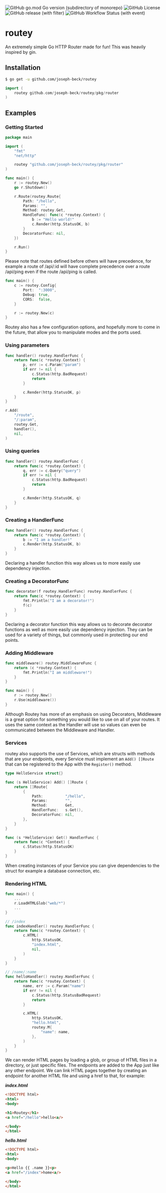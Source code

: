 ![GitHub go.mod Go version (subdirectory of monorepo)](https://img.shields.io/github/go-mod/go-version/joseph-beck/routey) 
![GitHub License](https://img.shields.io/github/license/joseph-beck/routey)
![GitHub release (with filter)](https://img.shields.io/github/v/release/joseph-beck/routey)
![GitHub Workflow Status (with event)](https://img.shields.io/github/actions/workflow/status/joseph-beck/routey/.github%2Fworkflows%2Fgo.yml)

# routey

An extremely simple Go HTTP Router made for fun! This was heavily inspired by gin.

## Installation

```sh
$ go get -u github.com/joseph-beck/routey
```

```go
import (
    routey github.com/joseph-beck/routey/pkg/router
)
```

## Examples

### Getting Started

```go
package main

import (
    "fmt"
    "net/http"

    routey "github.com/joseph-beck/routey/pkg/router"
)

func main() {
    r := routey.New()
    go r.Shutdown()

    r.Route(routey.Route{
        Path: "/hello",
        Params: "",
        Method: routey.Get,
        HandleFunc: func(c *routey.Context) {
            b := "Hello world!"
            c.Render(http.StatusOK, b)
        }
        DecoratorFunc: nil,
    })

    r.Run()
}
```

Please note that routes defined before others will have precedence, for example a route of /api/:id will have complete precedence over a route /api/ping even if the route /api/ping is called.

```go
func main() {
    c := routey.Config{
        Port:  ":3000",
        Debug: true,
        CORS:  false,
    }

    r := routey.New(c)
}
```

Routey also has a few configuration options, and hopefully more to come in the future, that allow you to manipulate modes and the ports used.

### Using parameters

```go
func handler() routey.HandlerFunc {
    return func(c *routey.Context) {
        p, err := c.Param("param")
        if err != nil {
            c.Status(http.BadRequest)
            return
        }

        c.Render(http.StatusOK, p)
    }
}

r.Add(
    "/route",
    "/:param",
    routey.Get,
    handler(),
    nil,
)
```

### Using queries

```go
func handler() routey.HandlerFunc {
    return func(c *routey.Context) {
        q, err := c.Query("query")
        if err != nil {
            c.Status(http.BadRequest)
            return
        }

        c.Render(http.StatusOK, q)
    }
}
```

### Creating a HandlerFunc

```go
func handler() routey.HandlerFunc {
    return func(c *routey.Context) {
        b := "I am a handler!"
        c.Render(http.StatusOK, b)
    }
}
```

Declaring a handler function this way allows us to more easily use dependency injection.

### Creating a DecoratorFunc

```go
func decorator(f routey.HandlerFunc) routey.HandlerFunc {
    return func(c *routey.Context) {
        fmt.Println("I am a decorator!")
        f(c)
    }
}
```

Declaring a decorator function this way allows us to decorate decorator functions as well as more easily use dependency injection. They can be used for a variety of things, but commonly used in protecting our end points.

### Adding Middleware

```go
func middleware() routey.MiddlewareFunc {
    return (c *routey.Context) {
        fmt.Println("I am middleware!")
    }
}

func main() {
    r := routey.New()
    r.Use(middleware())
}
```

Although Routey has more of an emphasis on using Decorators, Middleware is a great option for something you would like to use on all of your routes. It uses the same context as the Handler will use so values can even be communicated between the Middleware and Handler.

### Services

routey also supports the use of Services, which are structs with methods that are your endpoints, every Service must implement an `Add() []Route` that can be registered to the App with the `Register()` method.

```go
type HelloService struct{}

func (s HelloService) Add() []Route {
    return []Route{
        {
            Path:          "/hello",
            Params:        "",
            Method:        Get,
            HandlerFunc:   s.Get(),
            DecoratorFunc: nil,
        },
    }
}

func (s *HelloService) Get() HandlerFunc {
    return func(c *Context) {
        c.Status(http.StatusOK)
    }
}
```

When creating instances of your Service you can give dependencies to the struct for example a database connection, etc.

### Rendering HTML

```go
func main() {
    ...
    r.LoadHTMLGlob("web/*")
    ...
}

// /index
func indexHandler() routey.HandlerFunc {
    return func(c *routey.Context) {
        c.HTML(
            http.StatusOK,
            "index.html",
            nil,
        )
    }
}

// /name/:name
func helloHandler() routey.HandlerFunc {
    return func(c *routey.Context) {
        name, err := c.Param("name")
        if err != nil {
            c.Status(http.StatusBadRequest)
            return
        }

        c.HTML(
            http.StatusOK,
            "hello.html",
            routey.M{
                "name": name,
            },
        )
    }
}
```

We can render HTML pages by loading a glob, or group of HTML files in a directory, or just specific files. The endpoints are added to the App just like any other endpoint. We can link HTML pages together by creating an endpoint for another HTML file and using a href to that, for example:

***index.html***

```html
<!DOCTYPE html>
<html>
<body>

<h1>Routey</h1>
<a href="/hello">hello<a/>

</body>
</html>
```

***hello.html***

```html
<!DOCTYPE html>
<html>
<body>

<p>Hello {{ .name }}<p>
<a href="/index">home<a/>

</body>
</html>

```
